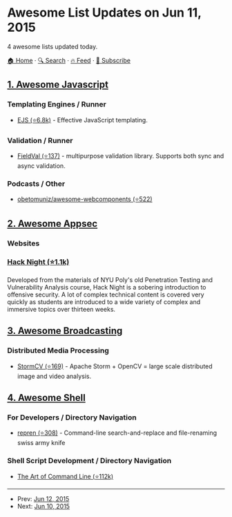 # Awesome List Updates on Jun 11, 2015

4 awesome lists updated today.

[🏠 Home](/README.md) · [🔍 Search](https://www.trackawesomelist.com/search/) · [🔥 Feed](https://www.trackawesomelist.com/rss.xml) · [📮 Subscribe](https://trackawesomelist.us17.list-manage.com/subscribe?u=d2f0117aa829c83a63ec63c2f&id=36a103854c)



## [1. Awesome Javascript](/content/sorrycc/awesome-javascript/README.md)

### Templating Engines / Runner

*   [EJS (⭐6.8k)](https://github.com/mde/ejs) - Effective JavaScript templating.

### Validation / Runner

*   [FieldVal (⭐137)](https://github.com/FieldVal/fieldval-js) - multipurpose validation library. Supports both sync and async validation.

### Podcasts / Other

*   [obetomuniz/awesome-webcomponents (⭐522)](https://github.com/obetomuniz/awesome-webcomponents)

## [2. Awesome Appsec](/content/paragonie/awesome-appsec/README.md)

### Websites

### [Hack Night (⭐1.1k)](https://github.com/isislab/Hack-Night)

Developed from the materials of NYU Poly's old Penetration Testing and Vulnerability Analysis course, Hack Night is a sobering introduction to offensive security. A lot of complex technical content is covered very quickly as students are introduced to a wide variety of complex and immersive topics over thirteen weeks.

## [3. Awesome Broadcasting](/content/ebu/awesome-broadcasting/README.md)

### Distributed Media Processing

*   [StormCV (⭐169)](https://github.com/sensorstorm/StormCV) - Apache Storm + OpenCV = large scale distributed image and video analysis.

## [4. Awesome Shell](/content/alebcay/awesome-shell/README.md)

### For Developers / Directory Navigation

*   [repren (⭐308)](https://github.com/jlevy/repren) - Command-line search-and-replace and file-renaming swiss army knife

### Shell Script Development / Directory Navigation

*   [The Art of Command Line (⭐112k)](https://github.com/jlevy/the-art-of-command-line)

---

- Prev: [Jun 12, 2015](/content/2015/06/12/README.md)
- Next: [Jun 10, 2015](/content/2015/06/10/README.md)